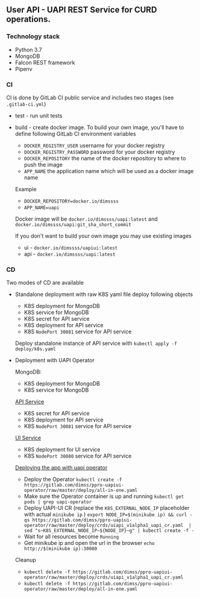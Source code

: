 ## User API - UAPI REST Service for CURD operations.

### Technology stack
- Python 3.7
- MongoDB
- Falcon REST framework
- Pipenv

### CI 
CI is done by GitLab CI public service and includes two stages (see `.gitlab-ci.yml`)
- test - run unit tests 
- build - create docker image. To build your own image, you'll have to define following GitLab CI environment variables
    - `DOCKER_REGISTRY_USER` username for your docker registry 
    - `DOCKER_REGISTRY_PASSWORD` password for your docker registry 
    - `DOCKER_REPOSITORY` the name of the docker repository to where to push the image
    - `APP_NAME` the application name which will be used as a docker image name
    
    Example 
     - `DOCKER_REPOSITORY=docker.io/dimssss`
     - `APP_NAME=uapi`
     
     Docker image will be `docker.io/dimssss/uapi:latest` and `docker.io/dimssss/uapi:git_sha_short_commit`
     
     If you don't want to build your own image you may use existing images
     - ui - `docker.io/dimssss/uapiui:latest`
     - api - `docker.io/dimssss/uapi:latest`

           
### CD 
Two modes of CD are available
- Standalone deployment with raw K8S yaml file deploy following objects
    - K8S deployment for MongoDB
    - K8S service for MongoDB
    - K8S secret for API service 
    - K8S deployment for API service 
    - K8S `NodePort 30081` service for API service

    Deploy standalone instance of API service with `kubectl apply -f deploy/k8s.yaml`

- Deployment with UAPI Operator
    
    MongoDB: 
    - K8S deployment for MongoDB
    - K8S service for MongoDB
    
    [API Service](https://gitlab.com/dimss/ppro-uapi)
    - K8S secret for API service 
    - K8S deployment for API service 
    - K8S `NodePort 30081` service for API service

    [UI Service](https://gitlab.com/dimss/ppro-ui)
    - K8S deployment for UI service 
    - K8S `NodePort 30080` service for API service       
    
    [Deploying the app with uapi operator](https://gitlab.com/dimss/ppro-uapiui-operator)
    
    - Deploy the Operator `kubectl create -f https://gitlab.com/dimss/ppro-uapiui-operator/raw/master/deploy/all-in-one.yaml`
    - Make sure the Operator container is up and running `kubectl get pods | grep uapi-operator`
    - Deploy UAPI-UI CR (replace the `K8S_EXTERNAL_NODE_IP` placeholder with actual `minikube ip` ) 
    `export NODE_IP=$(minikube ip) && curl -qs https://gitlab.com/dimss/ppro-uapiui-operator/raw/master/deploy/crds/uiapi_v1alpha1_uapi_cr.yaml  | sed "s~K8S_EXTERNAL_NODE_IP~${NODE_IP}~g" | kubectl create -f -`
    - Wait for all resources become `Running`
    - Get minikube ip and open the url in the browser `echo http://$(minikube ip):30080`
    
    Cleanup
    - `kubectl delete -f https://gitlab.com/dimss/ppro-uapiui-operator/raw/master/deploy/crds/uiapi_v1alpha1_uapi_cr.yaml`
    - `kubectl delete -f https://gitlab.com/dimss/ppro-uapiui-operator/raw/master/deploy/all-in-one.yaml`




